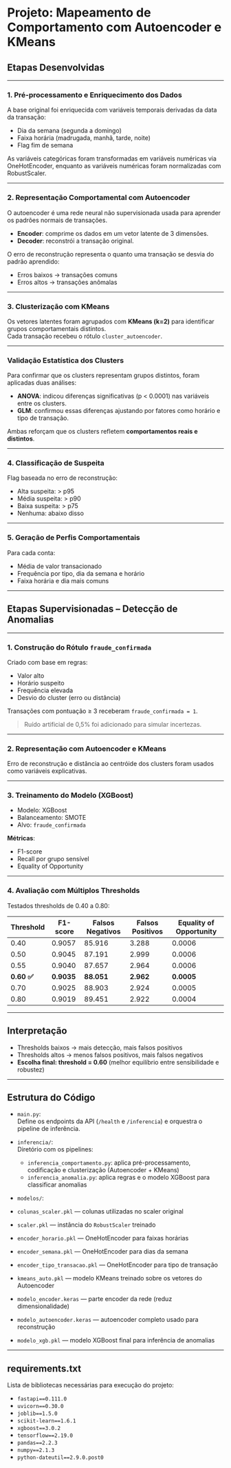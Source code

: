 # Projeto: Mapeamento de Comportamento com Autoencoder e KMeans

## Etapas Desenvolvidas

---

### 1. Pré-processamento e Enriquecimento dos Dados

A base original foi enriquecida com variáveis temporais derivadas da data da transação:

- Dia da semana (segunda a domingo)
- Faixa horária (madrugada, manhã, tarde, noite)
- Flag fim de semana

As variáveis categóricas foram transformadas em variáveis numéricas via OneHotEncoder, enquanto as variáveis numéricas foram normalizadas com RobustScaler.

---

### 2. Representação Comportamental com Autoencoder

O autoencoder é uma rede neural não supervisionada usada para aprender os padrões normais de transações.

- **Encoder**: comprime os dados em um vetor latente de 3 dimensões.
- **Decoder**: reconstrói a transação original.

O erro de reconstrução representa o quanto uma transação se desvia do padrão aprendido:

- Erros baixos → transações comuns
- Erros altos → transações anômalas

---

### 3. Clusterização com KMeans

Os vetores latentes foram agrupados com **KMeans (k=2)** para identificar grupos comportamentais distintos.  
Cada transação recebeu o rótulo `cluster_autoencoder`.

---

### Validação Estatística dos Clusters

Para confirmar que os clusters representam grupos distintos, foram aplicadas duas análises:

- **ANOVA**: indicou diferenças significativas (p < 0.0001) nas variáveis entre os clusters.  
- **GLM**: confirmou essas diferenças ajustando por fatores como horário e tipo de transação.

Ambas reforçam que os clusters refletem **comportamentos reais e distintos**.

---

### 4. Classificação de Suspeita

Flag baseada no erro de reconstrução:

- Alta suspeita: > p95
- Média suspeita: > p90
- Baixa suspeita: > p75
- Nenhuma: abaixo disso

---

### 5. Geração de Perfis Comportamentais

Para cada conta:

- Média de valor transacionado
- Frequência por tipo, dia da semana e horário
- Faixa horária e dia mais comuns

---

## Etapas Supervisionadas – Detecção de Anomalias

---

### 1. Construção do Rótulo `fraude_confirmada`

Criado com base em regras:

- Valor alto
- Horário suspeito
- Frequência elevada
- Desvio do cluster (erro ou distância)

Transações com pontuação ≥ 3 receberam `fraude_confirmada = 1`.

> Ruído artificial de 0,5% foi adicionado para simular incertezas.

---

### 2. Representação com Autoencoder e KMeans

Erro de reconstrução e distância ao centróide dos clusters foram usados como variáveis explicativas.

---

### 3. Treinamento do Modelo (XGBoost)

- Modelo: XGBoost
- Balanceamento: SMOTE
- Alvo: `fraude_confirmada`

**Métricas**:

- F1-score
- Recall por grupo sensível
- Equality of Opportunity

---

### 4. Avaliação com Múltiplos Thresholds

Testados thresholds de 0.40 a 0.80:

| Threshold | F1-score | Falsos Negativos | Falsos Positivos | Equality of Opportunity |
|-----------|----------|------------------|------------------|--------------------------|
| 0.40      | 0.9057   | 85.916           | 3.288            | 0.0006                   |
| 0.50      | 0.9045   | 87.191           | 2.999            | 0.0006                   |
| 0.55      | 0.9040   | 87.657           | 2.964            | 0.0006                   |
| **0.60 ✅** | **0.9035** | **88.051**       | **2.962**         | **0.0005**               |
| 0.70      | 0.9025   | 88.903           | 2.924            | 0.0005                   |
| 0.80      | 0.9019   | 89.451           | 2.922            | 0.0004                   |

---

## Interpretação

- Thresholds baixos → mais detecção, mais falsos positivos
- Thresholds altos → menos falsos positivos, mais falsos negativos
- **Escolha final: threshold = 0.60** (melhor equilíbrio entre sensibilidade e robustez)

---

## Estrutura do Código

- `main.py`:  
  Define os endpoints da API (`/health` e `/inferencia`) e orquestra o pipeline de inferência.

- `inferencia/`:  
  Diretório com os pipelines:
  - `inferencia_comportamento.py`: aplica pré-processamento, codificação e clusterização (Autoencoder + KMeans)
  - `inferencia_anomalia.py`: aplica regras e o modelo XGBoost para classificar anomalias

- `modelos/`: 
- `colunas_scaler.pkl` — colunas utilizadas no scaler original  
- `scaler.pkl` — instância do `RobustScaler` treinado  
- `encoder_horario.pkl` — OneHotEncoder para faixas horárias  
- `encoder_semana.pkl` — OneHotEncoder para dias da semana  
- `encoder_tipo_transacao.pkl` — OneHotEncoder para tipo de transação
- `kmeans_auto.pkl` — modelo KMeans treinado sobre os vetores do Autoencoder
- `modelo_encoder.keras` — parte encoder da rede (reduz dimensionalidade)  
- `modelo_autoencoder.keras` — autoencoder completo usado para reconstrução
- `modelo_xgb.pkl` — modelo XGBoost final para inferência de anomalias
---

## requirements.txt

Lista de bibliotecas necessárias para execução do projeto:

- `fastapi==0.111.0`  
- `uvicorn==0.30.0`
- `joblib==1.5.0`  
- `scikit-learn==1.6.1`  
- `xgboost==3.0.2`
- `tensorflow==2.19.0`
- `pandas==2.2.3`  
- `numpy==2.1.3`
- `python-dateutil==2.9.0.post0`
